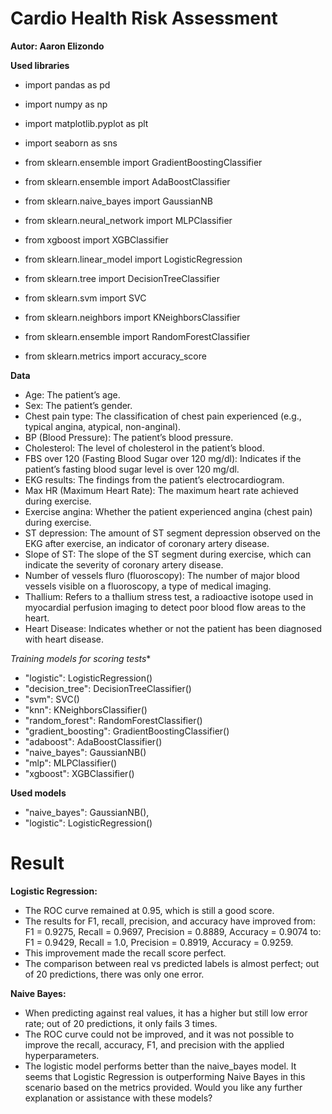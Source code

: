 # Cardio Health Risk Assessment
**Autor: Aaron Elizondo**

**Used libraries**
- import pandas as pd
- import numpy as np
- import matplotlib.pyplot as plt
- import seaborn as sns

- from sklearn.ensemble import GradientBoostingClassifier
- from sklearn.ensemble import AdaBoostClassifier
- from sklearn.naive_bayes import GaussianNB
- from sklearn.neural_network import MLPClassifier
- from xgboost import XGBClassifier
- from sklearn.linear_model import LogisticRegression
- from sklearn.tree import DecisionTreeClassifier
- from sklearn.svm import SVC
- from sklearn.neighbors import KNeighborsClassifier
- from sklearn.ensemble import RandomForestClassifier
- from sklearn.metrics import accuracy_score

**Data**

- Age: The patient’s age.
- Sex: The patient’s gender.
- Chest pain type: The classification of chest pain experienced (e.g., typical angina, atypical, non-anginal).
- BP (Blood Pressure): The patient’s blood pressure.
- Cholesterol: The level of cholesterol in the patient’s blood.
- FBS over 120 (Fasting Blood Sugar over 120 mg/dl): Indicates if the patient’s fasting blood sugar level is over 120 mg/dl.
- EKG results: The findings from the patient’s electrocardiogram.
- Max HR (Maximum Heart Rate): The maximum heart rate achieved during exercise.
- Exercise angina: Whether the patient experienced angina (chest pain) during exercise.
- ST depression: The amount of ST segment depression observed on the EKG after exercise, an indicator of coronary artery disease.
- Slope of ST: The slope of the ST segment during exercise, which can indicate the severity of coronary artery disease.
- Number of vessels fluro (fluoroscopy): The number of major blood vessels visible on a fluoroscopy, a type of medical imaging.
- Thallium: Refers to a thallium stress test, a radioactive isotope used in myocardial perfusion imaging to detect poor blood flow areas to the heart.
- Heart Disease: Indicates whether or not the patient has been diagnosed with heart disease.

*Training models for scoring tests**
- "logistic": LogisticRegression()
- "decision_tree": DecisionTreeClassifier()
- "svm": SVC()
- "knn": KNeighborsClassifier()
- "random_forest": RandomForestClassifier()
- "gradient_boosting": GradientBoostingClassifier()
- "adaboost": AdaBoostClassifier()
- "naive_bayes": GaussianNB()
- "mlp": MLPClassifier()
- "xgboost": XGBClassifier()

**Used models**
- "naive_bayes": GaussianNB(),
- "logistic": LogisticRegression()

# Result

**Logistic Regression:**

- The ROC curve remained at 0.95, which is still a good score.
- The results for F1, recall, precision, and accuracy have improved from:
F1 = 0.9275, Recall = 0.9697, Precision = 0.8889, Accuracy = 0.9074
to:
F1 = 0.9429, Recall = 1.0, Precision = 0.8919, Accuracy = 0.9259.
- This improvement made the recall score perfect.
- The comparison between real vs predicted labels is almost perfect; out of 20 predictions, there was only one error.

**Naive Bayes:**

- When predicting against real values, it has a higher but still low error rate; out of 20 predictions, it only fails 3 times.
- The ROC curve could not be improved, and it was not possible to improve the recall, accuracy, F1, and precision with the applied hyperparameters.
- The logistic model performs better than the naive_bayes model.
It seems that Logistic Regression is outperforming Naive Bayes in this scenario based on the metrics provided. Would you like any further explanation or assistance with these models?

